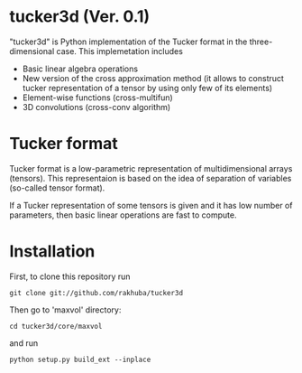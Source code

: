 tucker3d (Ver. 0.1)
===================

"tucker3d" is Python implementation of the Tucker format in the three-dimensional case.
This implemetation includes 
- Basic linear algebra operations
- New version of the cross approximation method (it allows to construct tucker representation 
of a tensor by using only few of its elements)
- Element-wise functions (cross-multifun)
- 3D convolutions (cross-conv algorithm)

Tucker format
=============

Tucker format is a low-parametric representation of multidimensional arrays (tensors).
This representaion is based on the idea of separation of variables (so-called tensor format).

If a Tucker representation of some tensors is given and it has low number of parameters, then basic linear operations are fast to compute.


Installation
============

First, to clone this repository run
```
git clone git://github.com/rakhuba/tucker3d
```
Then go to 'maxvol' directory:
```
cd tucker3d/core/maxvol
```
and run
```
python setup.py build_ext --inplace
```
